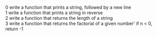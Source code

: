 0 write a function that prints a string, followed by a new line  
1 write a function that prints a string in reverse  
2 write a function that returns the length of a string  
3 write a function that returns the factorial of a given number' if n < 0, return -1  
